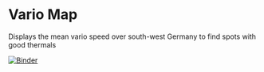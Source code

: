 # Vario Map
Displays the mean vario speed over south-west Germany to find spots with good thermals

[![Binder](https://mybinder.org/badge_logo.svg)](https://mybinder.org/v2/gh/Jul3k/vario_map/HEAD?urlpath=voila%2Frender%2FVario%2520Map.ipynb)
